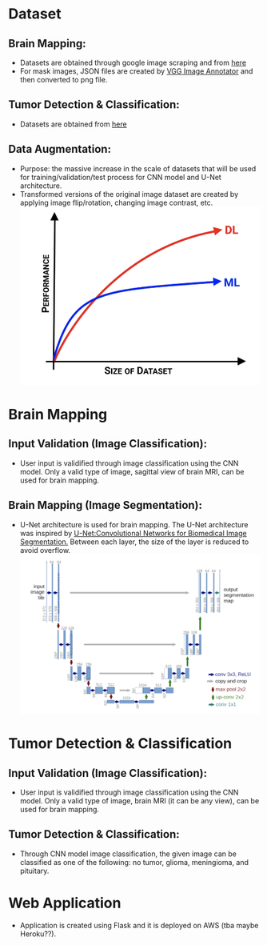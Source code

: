 # Dataset

## Brain Mapping:
- Datasets are obtained through google image scraping and from [here](https://www.kaggle.com/navoneel/brain-mri-images-for-brain-tumor-detection)
- For mask images, JSON files are created by [VGG Image Annotator](https://www.robots.ox.ac.uk/~vgg/software/via/) and then converted to png file.

## Tumor Detection & Classification:
- Datasets are obtained from [here](https://www.kaggle.com/sartajbhuvaji/brain-tumor-classification-mri)

## Data Augmentation:
- Purpose: the massive increase in the scale of datasets that will be used for training/validation/test process for CNN model and U-Net architecture.
- Transformed versions of the original image dataset are created by applying image flip/rotation, changing image contrast, etc.
![Data Augmentation](webDev/static/project-description-1.png)


# Brain Mapping

## Input Validation (Image Classification):
- User input is validified through image classification using the CNN model. Only a valid type of image, sagittal view of brain MRI, can be used for brain mapping.

## Brain Mapping (Image Segmentation):
- U-Net architecture is used for brain mapping. The U-Net architecture was inspired by [U-Net:Convolutional Networks for Biomedical Image Segmentation.](https://lmb.informatik.uni-freiburg.de/people/ronneber/u-net/) Between each layer, the size of the layer is reduced to avoid overflow.
![U-Net: Convolutional Networks for Biomedical Image Segmentation](webDev/static/project-description-2.png)


# Tumor Detection & Classification

## Input Validation (Image Classification):
- User input is validified through image classification using the CNN model. Only a valid type of image, brain MRI (it can be any view), can be used for brain mapping.

## Tumor Detection & Classification:
- Through CNN model image classification, the given image can be classified as one of the following: no tumor, glioma, meningioma, and pituitary.


# Web Application
- Application is created using Flask and it is deployed on AWS (tba maybe Heroku??).


